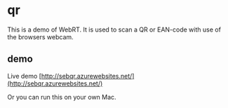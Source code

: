 qr
==

This is a demo of WebRT. It is used to scan a QR or EAN-code with use of the browsers webcam.


## demo
Live demo [http://sebqr.azurewebsites.net/](http://sebqr.azurewebsites.net/)

Or you can run this on your own Mac.
